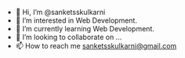 - 👋 Hi, I’m @sanketsskulkarni
- 👀 I’m interested in Web Development.
- 🌱 I’m currently learning Web Development.
- 💞️ I’m looking to collaborate on ...
- 📫 How to reach me sanketsskulkarni@gmail.com

<!---
sanketsskulkarni/sanketsskulkarni is a ✨ special ✨ repository because its `README.md` (this file) appears on your GitHub profile.
You can click the Preview link to take a look at your changes.
--->
